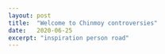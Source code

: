 ```yaml
---
layout: post
title:  "Welcome to Chinmoy controversies"
date:   2020-06-25
excerpt: "inspiration person road"
---
```

